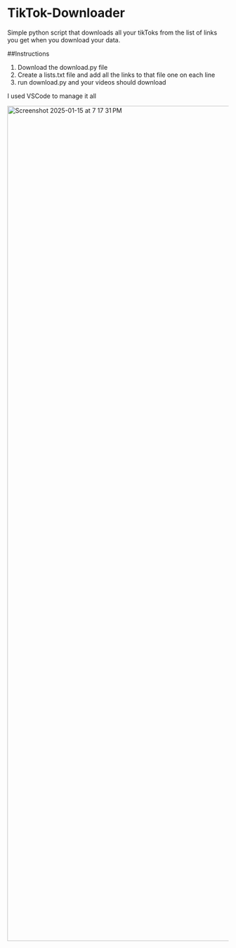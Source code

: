# TikTok-Downloader
Simple python script that downloads all your tikToks from the list of links you get when you download your data.

##Instructions
1) Download the download.py file
2) Create a lists.txt file and add all the links to that file one on each line
3) run download.py and your videos should download

I used VSCode to manage it all 

<img width="1896" alt="Screenshot 2025-01-15 at 7 17 31 PM" src="https://github.com/user-attachments/assets/019338c6-6637-4f6e-b828-88eaff375053" />
